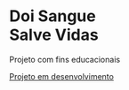 <h1>Doi Sangue <br>Salve Vidas</h1>
<p>Projeto com fins educacionais</p>
<a href="https://mariaccarolina.github.io/Formul-rio-para-doa-o-de-sangue/">Projeto em desenvolvimento</a>
